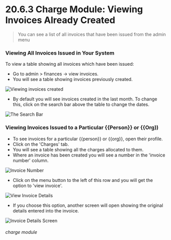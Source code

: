 # 20.6.3 Charge Module: Viewing Invoices Already Created

> You can see a list of all invoices that have been issued from the admin menu

### Viewing All Invoices Issued in Your System

To view a table showing all invoices which have been issued:

- Go to admin > finances -> view invoices. 
- You will see a table showing invoices previously created.

![Viewing invoices created](20.6.3a.png)

- By default you will see invoices created in the last month. To change this, click on the search bar above the table to change the dates. 

![The Search Bar](20.6.3b.png)

### Viewing Invoices Issued to a Particular {{Person}} or {{Org))

- To see invoices for a particular {{person}} or {{org}}, open their profile.
- Click on the 'Charges' tab.
- You will see a table showing all the charges allocated to them. 
- Where an invoice has been created you will see a number in the 'invoice number' column. 

![Invoice Number](20.6.3c.png)

- Click on the menu button to the left of this row and you will get the option to 'view invoice'. 

![View Invoice Details](20.6.3d.png)

- If you choose this option, another screen will open showing the original details entered into the invoice.

![Invoice Details Screen](20.6.3e.png)


###### charge module

